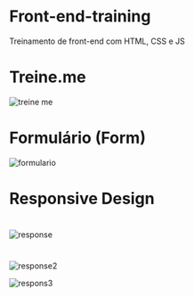 # Front-end-training
Treinamento de front-end com HTML, CSS e JS



# Treine.me

![treine me](https://user-images.githubusercontent.com/63527881/199633371-428a7ff4-25ee-4113-aa68-6be88b7bdc1f.PNG)

#

# Formulário  (Form)

![formulario](https://user-images.githubusercontent.com/63527881/199634203-eda4aad8-276c-4092-b3e6-9785d65e2c2c.png)

# Responsive Design

#
![response](https://user-images.githubusercontent.com/63527881/211229143-e4daca6a-9338-4464-8692-e36ff872f840.PNG)

#

![response2](https://user-images.githubusercontent.com/63527881/211229489-eb120b15-8cc1-4ff5-ac61-ec8dff4da8c7.PNG)

![respons3](https://user-images.githubusercontent.com/63527881/211229500-d9da13ae-95ef-4768-920d-ff216ba01a32.PNG)


